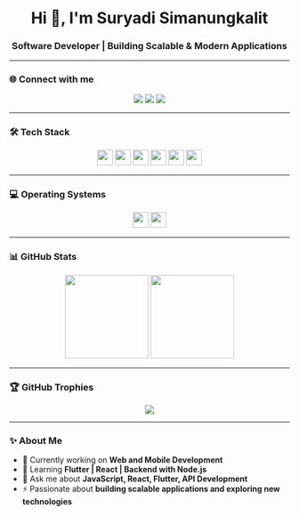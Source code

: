 <h1 align="center">Hi 👋, I'm Suryadi Simanungkalit</h1>
<h3 align="center">Software Developer | Building Scalable & Modern Applications</h3>

---

### 🌐 Connect with me
<p align="center">
  <a href="https://www.linkedin.com/in/suryadi-s-560048291/"><img src="https://img.shields.io/badge/LinkedIn-0077B5?style=flat&logo=linkedin&logoColor=white" /></a>
  <a href="mailto:suryadigit@gmail.com"><img src="https://img.shields.io/badge/Gmail-D14836?style=flat&logo=gmail&logoColor=white" /></a>
  <a href="https://github.com/suryadigit"><img src="https://img.shields.io/badge/GitHub-181717?style=flat&logo=github&logoColor=white" /></a>
</p>

---

### 🛠 Tech Stack
<p align="center">
  <img src="https://img.shields.io/badge/JavaScript-282C34?logo=javascript&logoColor=F7DF1E" height="28"/>
  <img src="https://img.shields.io/badge/TypeScript-282C34?logo=typescript&logoColor=3178C6" height="28"/>
  <img src="https://img.shields.io/badge/Python-282C34?logo=python&logoColor=3776AB" height="28"/>
  <img src="https://img.shields.io/badge/React-282C34?logo=react&logoColor=61DAFB" height="28"/>
  <img src="https://img.shields.io/badge/Flutter-282C34?logo=flutter&logoColor=02569B" height="28"/>
  <img src="https://img.shields.io/badge/Dart-282C34?logo=dart&logoColor=0175C2" height="28"/>
</p>

---

### 💻 Operating Systems
<p align="center">
  <img src="https://img.shields.io/badge/Windows-282C34?logo=windows&logoColor=0078D6" height="28"/>
  <img src="https://img.shields.io/badge/Linux-282C34?logo=linux&logoColor=FCC624" height="28"/>
</p>

---

### 📊 GitHub Stats
<p align="center">
  <img src="https://github-readme-stats.vercel.app/api?username=suryadigit&show_icons=true&theme=github_dark&hide_border=true" height="150" />
  <img src="https://github-readme-streak-stats.herokuapp.com/?user=suryadigit&theme=github-dark-blue&hide_border=true" height="150" />
</p>

---

### 🏆 GitHub Trophies
<p align="center">
  <img src="https://github-profile-trophy.vercel.app/?username=suryadigit&theme=flat&no-frame=true&margin-w=15" />
</p>

---

### ✨ About Me
- 🔭 Currently working on **Web and Mobile Development**
- 🌱 Learning **Flutter | React | Backend with Node.js**
- 💬 Ask me about **JavaScript, React, Flutter, API Development**
- ⚡ Passionate about **building scalable applications and exploring new technologies**

